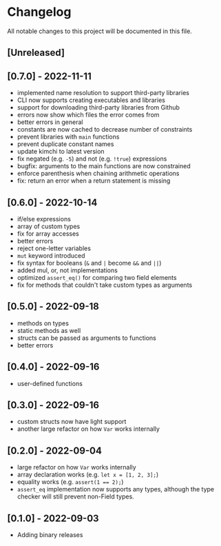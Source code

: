 # Changelog

All notable changes to this project will be documented in this file.

## [Unreleased]

## [0.7.0] - 2022-11-11

- implemented name resolution to support third-party libraries
- CLI now supports creating executables and libraries
- support for downloading third-party libraries from Github
- errors now show which files the error comes from
- better errors in general
- constants are now cached to decrease number of constraints
- prevent libraries with `main` functions
- prevent duplicate constant names
- update kimchi to latest version
- fix negated (e.g. `-5`) and not (e.g. `!true`) expressions
- bugfix: arguments to the main functions are now constrained
- enforce parenthesis when chaining arithmetic operations
- fix: return an error when a return statement is missing

## [0.6.0] - 2022-10-14

- if/else expressions
- array of custom types
- fix for array accesses
- better errors
- reject one-letter variables
- `mut` keyword introduced
- fix syntax for booleans (`&` and `|` become `&&` and `||`)
- added mul, or, not implementations
- optimized `assert_eq()` for comparing two field elements
- fix for methods that couldn't take custom types as arguments

## [0.5.0] - 2022-09-18

- methods on types
- static methods as well
- structs can be passed as arguments to functions
- better errors

## [0.4.0] - 2022-09-16

- user-defined functions

## [0.3.0] - 2022-09-16

- custom structs now have light support
- another large refactor on how `Var` works internally

## [0.2.0] - 2022-09-04

- large refactor on how `Var` works internally
- array declaration works (e.g. `let x = [1, 2, 3];`)
- equality works (e.g. `assert(1 == 2);`)
- `assert_eq` implementation now supports any types, although the type checker will still prevent non-Field types.

## [0.1.0] - 2022-09-03

- Adding binary releases

